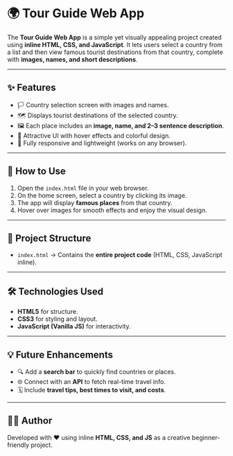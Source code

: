 # 🌍 Tour Guide Web App

The **Tour Guide Web App** is a simple yet visually appealing project created using **inline HTML, CSS, and JavaScript**. It lets users select a country from a list and then view famous tourist destinations from that country, complete with **images, names, and short descriptions**.

---

## ✨ Features
- 🏳️ Country selection screen with images and names.  
- 🗺️ Displays tourist destinations of the selected country.  
- 🖼️ Each place includes an **image, name, and 2–3 sentence description**.  
- 🎨 Attractive UI with hover effects and colorful design.  
- 📱 Fully responsive and lightweight (works on any browser).  

---

## 🚀 How to Use
1. Open the `index.html` file in your web browser.  
2. On the home screen, select a country by clicking its image.  
3. The app will display **famous places** from that country.  
4. Hover over images for smooth effects and enjoy the visual design.  

---

## 📂 Project Structure
- `index.html` → Contains the **entire project code** (HTML, CSS, JavaScript inline).  

---

## 🛠️ Technologies Used
- **HTML5** for structure.  
- **CSS3** for styling and layout.  
- **JavaScript (Vanilla JS)** for interactivity.  

---

## 💡 Future Enhancements
- 🔍 Add a **search bar** to quickly find countries or places.  
- 🌐 Connect with an **API** to fetch real-time travel info.  
- 🗓️ Include **travel tips, best times to visit, and costs**.  

---

## 👩‍💻 Author
Developed with ❤️ using inline **HTML, CSS, and JS** as a creative beginner-friendly project.  

